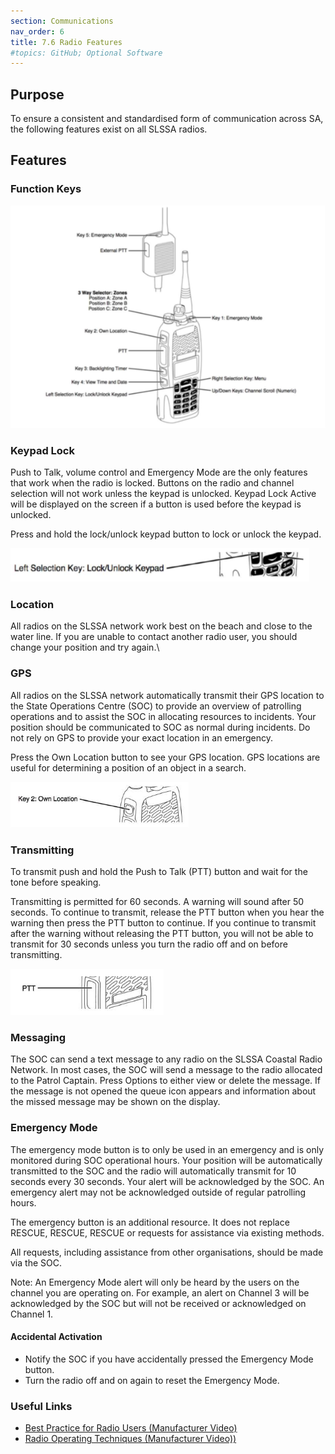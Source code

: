 ```yaml
---
section: Communications
nav_order: 6
title: 7.6 Radio Features
#topics: GitHub; Optional Software
---
```


## Purpose

To ensure a consistent and standardised form of communication across SA, the following features exist on all SLSSA radios.

## Features

### Function Keys

![Function Keys](../images/7-6-Function-Keys.png)
 
### Keypad Lock
Push to Talk, volume control and Emergency Mode are the only features that work when the radio is locked. Buttons on the radio and channel selection will not work unless the keypad is unlocked. Keypad Lock Active will be displayed on the screen if a button is used before the keypad is unlocked.

Press and hold the lock/unlock keypad button to lock or unlock the keypad.

![Keypad Lock](../images/7-6-Keypad-Lock.png)


### Location

All radios on the SLSSA network work best on the beach and close to the water line. If you are unable to contact another radio user, you should change your position and try again.\

### GPS
All radios on the SLSSA network automatically transmit their GPS location to the State Operations Centre (SOC) to provide an overview of patrolling operations and to assist the SOC in allocating resources to incidents. Your position should be communicated to SOC as normal during incidents. Do not rely on GPS to provide your exact location in an emergency.

Press the Own Location button to see your GPS location. GPS locations are useful for determining a position of an object in a search.

![GPS Button](../images/7-6-GPS-Button.png)

### Transmitting
To transmit push and hold the Push to Talk (PTT) button and wait for the tone before speaking.

Transmitting is permitted for 60 seconds. A warning will sound after 50 seconds. To continue to transmit, release the PTT button when you hear the warning then press the PTT button to continue. If you continue to transmit after the warning without releasing the PTT button, you will not be able to transmit for 30 seconds unless you turn the radio off and on before transmitting.

![PTT Button](../images/7-6-PTT-Button.png)

### Messaging
The SOC can send a text message to any radio on the SLSSA Coastal Radio Network. In most cases, the SOC will send a message to the radio allocated to the Patrol Captain. Press Options to either view or delete the message. If the message is not opened the queue icon appears and information about the missed message may be shown on the display.

### Emergency Mode
The emergency mode button is to only be used in an emergency and is only monitored during SOC operational hours. Your position will be automatically transmitted to the SOC and the radio will automatically transmit for 10 seconds every 30 seconds. Your alert will be acknowledged by the SOC. An emergency alert may not be acknowledged outside of regular patrolling hours.

The emergency button is an additional resource. It does not replace RESCUE, RESCUE, RESCUE or requests for assistance via existing methods.

All requests, including assistance from other organisations, should be made via the SOC.

Note: An Emergency Mode alert will only be heard by the users on the channel you are operating on. For example, an alert on Channel 3 will be acknowledged by the SOC but will not be received or acknowledged on Channel 1.

#### Accidental Activation
- Notify the SOC if you have accidentally pressed the Emergency Mode button. 
- Turn the radio off and on again to reset the Emergency Mode.

### Useful Links
- [Best Practice for Radio Users (Manufacturer Video)](http://www.youtube.com/watch?v=u_Pu0bPM1Is)
- [Radio Operating Techniques (Manufacturer Video))](http://www.youtube.com/watch?v=Ib6Aw-Jh-Wc)